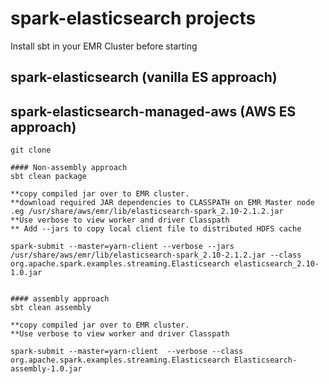 # spark-elasticsearch projects 

Install sbt in your EMR Cluster before starting

## spark-elasticsearch (vanilla ES approach)
## spark-elasticsearch-managed-aws (AWS ES approach)

```
git clone 

#### Non-assembly approach
sbt clean package

**copy compiled jar over to EMR cluster.
**download required JAR dependencies to CLASSPATH on EMR Master node .eg /usr/share/aws/emr/lib/elasticsearch-spark_2.10-2.1.2.jar
**Use verbose to view worker and driver Classpath 
** Add --jars to copy local client file to distributed HDFS cache

spark-submit --master=yarn-client --verbose --jars /usr/share/aws/emr/lib/elasticsearch-spark_2.10-2.1.2.jar --class org.apache.spark.examples.streaming.Elasticsearch elasticsearch_2.10-1.0.jar
```
```

#### assembly approach
sbt clean assembly

**copy compiled jar over to EMR cluster.
**Use verbose to view worker and driver Classpath

spark-submit --master=yarn-client  --verbose --class org.apache.spark.examples.streaming.Elasticsearch Elasticsearch-assembly-1.0.jar
```


